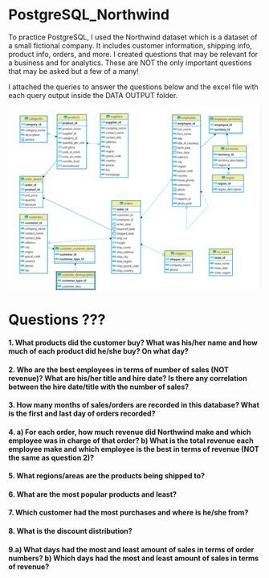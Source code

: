 # PostgreSQL_Northwind
To practice PostgreSQL, I used the Northwind dataset which is a dataset of a small fictional company. It includes customer information, shipping info, product info, orders, and more. I created questions that may be relevant for a business and for analytics. These are NOT the only important questions that may be asked but a few of a many! 

I attached the queries to answer the questions below and the excel file with each query output inside the DATA OUTPUT folder. 


<p align="center">
  <img width="800" src="northwind_schematic.PNG">
</p>


# Questions ??? 
#### 1. What products did the customer buy? What was his/her name and how much of each product did he/she buy? On what day? 


#### 2. Who are the best employees in terms of number of sales (NOT revenue)? What are his/her title and hire date? Is there any correlation between the hire date/title with the number of sales? 


#### 3. How many months of sales/orders are recorded in this database? What is the first and last day of orders recorded? 


#### 4. a) For each order, how much revenue did Northwind make and which employee was in charge of that order? b) What is the total revenue each employee make and which employee is the best in terms of revenue (NOT the same as question 2)? 


#### 5. What regions/areas are the products being shipped to? 


#### 6. What are the most popular products and least? 


#### 7. Which customer had the most purchases and where is he/she from? 


#### 8. What is the discount distribution?


#### 9.a) What days had the most and least amount of sales in terms of order numbers? b) Which days had the most and least amount of sales in terms of revenue? 


   
